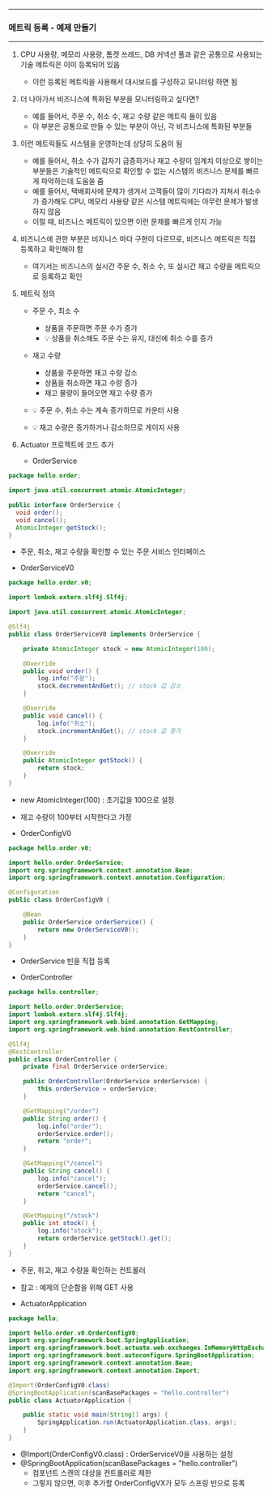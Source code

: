 -----
### 메트릭 등록 - 예제 만들기
-----
1. CPU 사용량, 메모리 사용량, 톰캣 쓰레드, DB 커넥션 풀과 같은 공통으로 사용되는 기술 메트릭은 이미 등록되어 있음
   - 이런 등록된 메트릭을 사용해서 대시보드를 구성하고 모니터링 하면 됨
2. 더 나아가서 비즈니스에 특화된 부분을 모니터링하고 싶다면?
   - 예를 들어서, 주문 수, 취소 수, 재고 수량 같은 메트릭 들이 있음
   - 이 부분은 공통으로 만들 수 있는 부분이 아닌, 각 비즈니스에 특화된 부분들
3. 이런 메트릭들도 시스템을 운영하는데 상당히 도움이 됨
   - 예를 들어서, 취소 수가 갑자기 급증하거나 재고 수량이 임계치 이상으로 쌓이는 부분들은 기술적인 메트릭으로 확인할 수 없는 시스템의 비즈니스 문제를 빠르게 파악하는데 도움을 줌
   - 예를 들어서, 택배회사에 문제가 생겨서 고객들이 많이 기다라가 지쳐서 취소수가 증가해도 CPU, 메모리 사용량 같은 시스템 메트릭에는 아무런 문제가 발생하지 않음
   - 이럴 때, 비즈니스 메트릭이 있으면 이런 문제를 빠르게 인지 가능
4. 비즈니스에 관한 부분은 비지니스 마다 구현이 다르므로, 비즈니스 메트릭은 직접 등록하고 확인해야 함
   - 여기서는 비즈니스의 실시간 주문 수, 취소 수, 또 실시간 재고 수량을 메트릭으로 등록하고 확인

5. 메트릭 정의
   - 주문 수, 최소 수
     + 상품을 주문하면 주문 수가 증가
     + 💡 상품을 취소해도 주문 수는 유지, 대신에 취소 수를 증가

   - 재고 수량
     + 상품을 주문하면 재고 수량 감소
     + 상품을 취소하면 재고 수량 증가
     + 재고 물량이 들어오면 재고 수량 증가

   - 💡 주문 수, 취소 수는 계속 증가하므로 카운터 사용
   - 💡 재고 수량은 증가하거나 감소하므로 게이지 사용

  6. Actuator 프로젝트에 코드 추가
     - OrderService
  ```java
package hello.order;

import java.util.concurrent.atomic.AtomicInteger;

public interface OrderService {
    void order();
    void cancel();
    AtomicInteger getStock();
}
```
   - 주문, 취소, 재고 수량을 확인할 수 있는 주문 서비스 인터페이스

   - OrderServiceV0
```java
package hello.order.v0;

import lombok.extern.slf4j.Slf4j;

import java.util.concurrent.atomic.AtomicInteger;

@Slf4j
public class OrderServiceV0 implements OrderService {

    private AtomicInteger stock = new AtomicInteger(100);

    @Override
    public void order() {
        log.info("주문");
        stock.decrementAndGet(); // stock 값 감소
    }

    @Override
    public void cancel() {
        log.info("취소");
        stock.incrementAndGet(); // stock 값 증가
    }

    @Override
    public AtomicInteger getStock() {
        return stock;
    }
}
```
  - new AtomicInteger(100) : 초기값을 100으로 설정
  - 재고 수량이 100부터 시작한다고 가정

  - OrderConfigV0
```java
package hello.order.v0;

import hello.order.OrderService;
import org.springframework.context.annotation.Bean;
import org.springframework.context.annotation.Configuration;

@Configuration
public class OrderConfigV0 {

    @Bean
    public OrderService orderService() {
        return new OrderServiceV0();
    }
}
```
  - OrderService 빈을 직접 등록

  - OrderController
```java
package hello.controller;

import hello.order.OrderService;
import lombok.extern.slf4j.Slf4j;
import org.springframework.web.bind.annotation.GetMapping;
import org.springframework.web.bind.annotation.RestController;

@Slf4j
@RestController
public class OrderController {
    private final OrderService orderService;

    public OrderController(OrderService orderService) {
        this.orderService = orderService;
    }

    @GetMapping("/order")
    public String order() {
        log.info("order");
        orderService.order();
        return "order";
    }

    @GetMapping("/cancel")
    public String cancel() {
        log.info("cancel");
        orderService.cancel();
        return "cancel";
    }

    @GetMapping("/stock")
    public int stock() {
        log.info("stock");
        return orderService.getStock().get();
    }
}
```
  - 주문, 취고, 재고 수량을 확인하는 컨트롤러
  - 참고 : 예제의 단순함을 위해 GET 사용

  - ActuatorApplication
```java
package hello;

import hello.order.v0.OrderConfigV0;
import org.springframework.boot.SpringApplication;
import org.springframework.boot.actuate.web.exchanges.InMemoryHttpExchangeRepository;
import org.springframework.boot.autoconfigure.SpringBootApplication;
import org.springframework.context.annotation.Bean;
import org.springframework.context.annotation.Import;

@Import(OrderConfigV0.class)
@SpringBootApplication(scanBasePackages = "hello.controller")
public class ActuatorApplication {

    public static void main(String[] args) {
        SpringApplication.run(ActuatorApplication.class, args);
    }
}
```
  - @Import(OrderConfigV0.class) : OrderServiceV0을 사용하는 설정
  - @SpringBootApplication(scanBasePackages = "hello.controller")
    + 컴포넌트 스캔의 대상을 컨트롤러로 제한
    + 그렇지 않으면, 이후 추가할 OrderConfigVX가 모두 스프링 빈으로 등록
    
